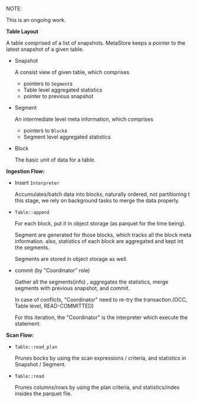 

NOTE:

This is an ongoing work.

**Table Layout**

A table comprised of a list of snapshots. MetaStore keeps a pointer to 
the latest snapshot of a given table.

- Snapshot

  A consist view of given table, which comprises
 
  - pointers to `Segment`s
  - Table level aggregated statistics
  - pointer to previous snapshot
   
- Segment
 
  An intermediate level meta information, which comprises 
 
  - pointers to `Block`s
  - Segment level aggregated statistics
   
- Block
 
  The basic unit of data for a table.

**Ingestion Flow:**

- Insert `Interpreter`

  Accumulates/batch data into blocks, naturally ordered, not partitioning
t this stage, we rely on background tasks to merge the data properly.
  
- `Table::append`
  
  For each block, put it in object storage (as parquet for the time being).  
    
  Segment are generated for those blocks, which tracks all the block
  meta information. also, statistics of each block are aggregated and kept 
  int the segments.

  Segments are stored in object storage as well.
 
     
- commit (by "Coordinator" role)

  Gather all the segments(info) , aggregates the statistics, merge segments
  with previous snapshot, and commit.  

  In case of conflicts, "Coordinator" need to re-try the transaction.(OCC, Table level, READ-COMMITTED)

  For this iteration, the "Coordinator" is the interpreter which execute the statement.


**Scan Flow:**


- `Table::read_plan`

   Prunes bocks by using the scan expressions / criteria, and statistics in Snapshot / Segment.

- `Table::read`

  Prunes columns/rows by using the plan criteria, and statistics/index insides the parquet file.

